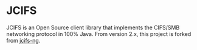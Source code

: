 JCIFS
=====

JCIFS is an Open Source client library that implements the CIFS/SMB networking protocol in 100% Java.
From version 2.x, this project is forked from [jcifs-ng](http://central.maven.org/maven2/org/codelibs/jcifs/).
